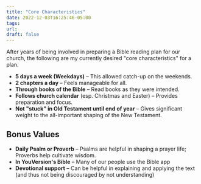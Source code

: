 ```yaml
---
title: "Core Characteristics"
date: 2022-12-03T16:25:46-05:00
tags: 
url:
draft: false
---
```


After years of being involved in preparing a Bible reading plan for our church, the following are my currently desired "core characteristics" for a plan.

- **5 days a week (Weekdays)** – This allowed catch-up on the weekends.
- **2 chapters a day** – Feels manageable for all. 
- **Through books of the Bible** – Read books as they were intended.
- **Follows church calendar** (esp. Christmas and Easter) – Provides preparation and focus.
- **Not "stuck" in Old Testament until end of year** – Gives significant weight to the all-important shaping of the New Testament. 

## Bonus Values

- **Daily Psalm or Proverb** – Psalms are helpful in shaping a prayer life; Proverbs help cultivate wisdom.
- **In YouVersion's Bible** – Many of our people use the Bible app
- **Devotional support** – Can be helpful in explaining and applying the text (and thus not being discouraged by not understanding)